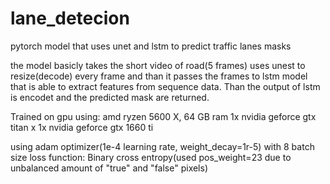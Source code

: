 # lane_detecion
pytorch model that uses unet and lstm to predict traffic lanes masks



the model basicly takes the short video of road(5 frames) uses unest to resize(decode) every frame and than it passes the frames to 
lstm model that is able to extract features from sequence data. Than the output of lstm is encodet and the predicted mask are returned.

Trained on gpu using:
amd ryzen 5600 X, 
64 GB ram 
1x nvidia geforce gtx titan x
1x nvidia geforce gtx 1660 ti

using adam optimizer(1e-4 learning rate, weight_decay=1r-5) with 8 batch size
loss function: Binary cross entropy(used pos_weight=23 due to unbalanced amount of "true" and "false" pixels)

